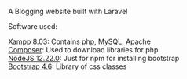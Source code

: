 A Blogging website built with Laravel

Software used:

[Xampp 8.03](https://www.apachefriends.org/download.html): Contains php, MySQL, Apache<br/>
[Composer](https://getcomposer.org/download/): Used to download libraries for php<br/>
[NodeJS 12.22.0](https://nodejs.org/en/download/): Just for npm for installing bootstrap<br/>
[Bootstrap 4.6](https://getbootstrap.com/docs/5.0/getting-started/download/): Library of css classes<br/>
